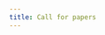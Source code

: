 ```yaml
---
title: Call for papers
---
```


<!-- EMAILS: REMEMBER TO ADD CONFERENCE TITLE AND CFP URL -->
<!--
**NEW!!** Poster abstract deadline: ~~Sep 6~~ **Sep 13** ([submission site](https://softconf.com/n/MILLing2024))
-->

<!--
----------

*Language models And RePresentations (LARP)* brings together researchers that explore how information is structured, encoded and used in computational language systems. We encourage submissions on both neural (sub-symbolic) and discrete (symbolic) representations from the fields of computational linguistics and artificial intelligence or their intersection.

The conference is organised by the Centre for Linguistic Theory and Studies in Probability (CLASP, <https://gu-clasp.github.io/>), University of Gothenburg. The conference will be held between September 8 and 9 in Gothenburg, Sweden.

Important dates
----
-Submission deadline (archival): **April 28, 2025**, anywhere on Earth
-Notification of acceptance (archival): **June 20, 2025**, anywhere on Earth
-Submission deadline (non-archival): **August 1, 2025**, anywhere on Earth
-Notification of acceptance (non-archival): **August 8, 2025**, anywhere on Earth
-Camera ready: **August 8, 2025**, anywhere on Earth
-Registration deadline: to be announced later
Conference: September 8–9, 2025, University of Gothenburg, Sweden
-->

<!--
- Submission deadline: **June 10, 2024**, anywhere on Earth
- Notification of acceptance (papers): Aug 30, 2024, anywhere on Earth
- Notification of acceptance (posters): Sep 16, 2024, anywhere on Earth
- Poster abstract deadline: ~~Sep 6~~ **Sep 13, 2024**, anywhere on Earth
- Camera ready: **Sep 20, 2024**, anywhere on Earth
- Registration deadline: **Sep 29, 2024**
- Conference: Oct 14--15, 2024, University of Gothenburg, Sweden

Invited speakers
----
**TBA**

-->

<!--
- Catherine Pelachaud <http://chronos.isir.upmc.fr/~pelachaud/>, 
  Director of Research CNRS at INSR -- Institut des Systèmes Intelligents et de Robotique, 
  Sorbonne Université
- Charles Yang <https://www.ling.upenn.edu/~ycharles/> 
  Professor of Linguistics and Computer Science at the University of Pennsylvania
- Napoleon Katsos <https://sites.google.com/site/napoleonkatsos/home> 
  Professor of Experimental Pragmatics at the Section of Theoretical and Applied 
  Linguistics at the University of Cambridge and Fellow at Trinity College, Cambridge
-->

<!--
Topics of interest
----
We hope to see innovative work that considers neural and symbolic learning and processing in terms of different modelling perspectives. Papers are invited on the following topics as they relate to natural language:

- Neuro-symbolic integration: novel hybrid frameworks combining symbolic representations with neural network learning for enhanced reasoning and natural language processing
- Explainable machine learning: techniques that allow for better interpretability, transparency, and explainability of neural, symbolic and neuro-symbolic architectures
- Logical constraints in neural networks: methods that use logical structures (e.g., knowledge bases, ontologies) for post-hoc or inherent explainability
- Automated reasoning systems providing human-interpretable rationales for decisions
- Symbolic planning and control in neural workflows
- Application-driven scenarios (robots, autonomous systems) showcasing benefits of symbolic approaches
- Techniques that integrate symbolic representations into text or multimodal generation
- Approaches that enforce domain knowledge, consistency, or adherence to constraints in text and/or multimodal generation
- Fine-tuning and in-context learning strategies that incorporate logical or rule-based knowledge

This list is illustrative but is not intended to be exhaustive.

Submission Requirements
----
Archival track LARP will feature the following types of submissions to appear in conference proceedings: we accept long papers (max 8 pages) and short papers (max 4 pages). Long and short papers must describe substantial, original, and unpublished research. Supplementary materials, appendices, a section on limitations and ethical concerns do not count towards the page limit. Archival accepted papers will be published in the 2025 ACL Anthology as a CLASP Conference Proceedings. Papers should be electronically submitted via the OpenReview system at [LINK]. Submissions should be .pdf files and use the LaTeX or Word templates provided for ACL submissions (<https://github.com/acl-org/acl-style-files>). Archival submissions must be anonymous. Please make sure that you select the right track when submitting your paper. Contact the organisers if you have questions.

Non-archival track
----
At the time of submission, authors may indicate that their paper should be considered for the non-archival track. The format for non-archival submissions is the same for both long and short papers as it is for the archival submissions. Non-archival papers will not undergo the peer review process. They will be evaluated by the programme committee for clarity and content relevance before the decision by the PC is made. Non-archival papers do not need to be anonymous. If accepted, they are to be published on the conference website and presented as posters.

Poster abstracts
---

We invite researchers to submit poster proposals in the above areas of
interest. Poster submissions are non-archival. This is a great opportunity to
get feedback on work in progress or to present previously published work to a
new audience. Posters should be submitted by September 13th, 2024, anywhere on
earth. Notifications of acceptance will be sent out by September 16, 2024.
Poster abstract submissions should be PDF files and use the LaTeX or Word
templates provided for ACL submissions
(<https://github.com/acl-org/acl-style-files>). Abstracts should not exceed 2
pages plus references and be submitted via the softconf system at:
<https://softconf.com/n/MILLing2024/>. Accepted posters will be presented at the
conference poster session.

Concurrent Submissions
----
We invite researchers to submit abstracts in the above areas of interest. Abstract submissions are non-archival. This is a great opportunity to get feedback on work in progress or to present previously published work to a new audience. The deadline for abstract submission is the same as for non-archival papers. Notifications of acceptance will be sent out by August 8, 2025. Abstract submissions should be .pdf files and use the LaTeX or Word templates provided for ACL submissions (<https://github.com/acl-org/acl-style-files>). Abstracts should not exceed 2 pages (supplementary materials, appendices, a section on limitations and ethical concerns are not included) and be submitted via OpenReview system: [LINK]. The acceptance decision on abstracts will go through the same procedure as papers for the non-archival track. Accepted abstracts will be presented as posters.

Camera Ready Versions
----
Camera ready versions must be deanonymised. Archival submissions get 1 more page to address comments from reviewers: long papers can be maximum up to 9 pages, short papers can be maximum up to 5 pages.


About CLASP
----
MILLing is organised by the Centre for Linguistic Theory and Studies
in Probability (CLASP, <https://gu-clasp.github.io/>) at the Department
of Philosophy, Linguistics and Theory of Science (FLoV), University of
Gothenburg. CLASP focuses its research on the application of
probabilistic and information theoretic methods to the analysis of
natural language. CLASP is concerned both with understanding the
cognitive foundations of language and developing efficient language
technology. We work at the interface of computational
linguistics/natural language processing, theoretical linguistics, and
cognitive science.
-->
